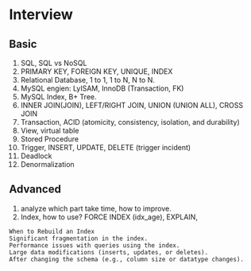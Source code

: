 # Interview

## Basic 
1. SQL, SQL vs NoSQL
2. PRIMARY KEY, FOREIGN KEY, UNIQUE, INDEX
3. Relational Database, 1 to 1, 1 to N, N to N.
4. MySQL engien: LyISAM, InnoDB (Transaction, FK)
5. MySQL Index, B+ Tree.
6. INNER JOIN(JOIN), LEFT/RIGHT JOIN, UNION (UNION ALL), CROSS JOIN
7. Transaction, ACID (atomicity, consistency, isolation, and durability)
8. View, virtual table
9. Stored Procedure
10. Trigger, INSERT, UPDATE, DELETE (trigger incident)
11. Deadlock
12. Denormalization

## Advanced
1. analyze which part take time, how to improve.
2. Index, how to use? FORCE INDEX (idx_age), EXPLAIN, 
```
When to Rebuild an Index
Significant fragmentation in the index.
Performance issues with queries using the index.
Large data modifications (inserts, updates, or deletes).
After changing the schema (e.g., column size or datatype changes).
```